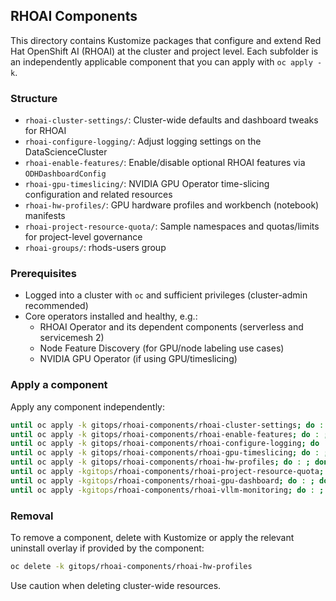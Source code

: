 ## RHOAI Components

This directory contains Kustomize packages that configure and extend Red Hat OpenShift AI (RHOAI) at the cluster and project level. Each subfolder is an independently applicable component that you can apply with `oc apply -k`.

### Structure
- `rhoai-cluster-settings/`: Cluster-wide defaults and dashboard tweaks for RHOAI
- `rhoai-configure-logging/`: Adjust logging settings on the DataScienceCluster
- `rhoai-enable-features/`: Enable/disable optional RHOAI features via `ODHDashboardConfig`
- `rhoai-gpu-timeslicing/`: NVIDIA GPU Operator time-slicing configuration and related resources
- `rhoai-hw-profiles/`: GPU hardware profiles and workbench (notebook) manifests
- `rhoai-project-resource-quota/`: Sample namespaces and quotas/limits for project-level governance
- `rhoai-groups/`: rhods-users group

### Prerequisites
- Logged into a cluster with `oc` and sufficient privileges (cluster-admin recommended)
- Core operators installed and healthy, e.g.:
  - RHOAI Operator and its dependent components (serverless and servicemesh 2)
  - Node Feature Discovery (for GPU/node labeling use cases)
  - NVIDIA GPU Operator (if using GPU/timeslicing)

### Apply a component
Apply any component independently:

```bash
until oc apply -k gitops/rhoai-components/rhoai-cluster-settings; do : ; done
until oc apply -k gitops/rhoai-components/rhoai-enable-features; do : ; done
until oc apply -k gitops/rhoai-components/rhoai-configure-logging; do : ; done
until oc apply -k gitops/rhoai-components/rhoai-gpu-timeslicing; do : ; done
until oc apply -k gitops/rhoai-components/rhoai-hw-profiles; do : ; done
until oc apply -kgitops/rhoai-components/rhoai-project-resource-quota; do : ; done
until oc apply -kgitops/rhoai-components/rhoai-gpu-dashboard; do : ; done
until oc apply -kgitops/rhoai-components/rhoai-vllm-monitoring; do : ; done
```

### Removal
To remove a component, delete with Kustomize or apply the relevant uninstall overlay if provided by the component:

```bash
oc delete -k gitops/rhoai-components/rhoai-hw-profiles
```

Use caution when deleting cluster-wide resources.
